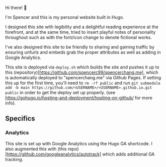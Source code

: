Hi there! 👋

I'm Spencer and this is my personal website built in Hugo.

I designed this site with legibility and a delightful reading experience at the forefront, and at the same time, tried to insert playful notes of personality throughout such as with the font/icon change to denote fictional works. 

I've also designed this site to be friendly to sharing and gaining traffic by ensuring unfurls and embeds grab the proper attributes as well as adding in Google Analytics.

This site is deployed via `deploy.sh` which builds the site and pushes it up to this (repository)[https://github.com/spencerc99/spencerchang.me], which is automatically deployed to "spencerchang.me" via Github Pages. If setting this up for the first time, you'll need to `rm -rf public` and run `git submodule add -b main https://github.com/<USERNAME>/<USERNAME>.github.io.git public` in order to get the deploy set up properly. (see https://gohugo.io/hosting-and-deployment/hosting-on-github/ for more info).

## Specifics
### Analytics
This site is set up with Google Analytics using the Hugo GA shortcode. I also augmented this with (this repo)[https://github.com/googleanalytics/autotrack] which adds additional GA tracking.
